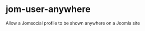 jom-user-anywhere
=================

Allow a Jomsocial profile to be shown anywhere on a Joomla site
